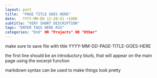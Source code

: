 ```yaml
---
layout: post
title:  "PAGE TITLE GOES HERE"
date:   YYYY-MM-DD 12:20:41 +1000
subtitle: "VERY SHORT DESCRIPTION"
tags: "ENTER TAGS HERE RSS"
categories: "DnD" OR "Projects" OR "Other"
---
```


make sure to save file with title YYYY-MM-DD-PAGE-TITLE-GOES-HERE

the first line should be an introductory blurb, that will appear on the main page using the excerpt function

markdown syntax can be used to make things look pretty